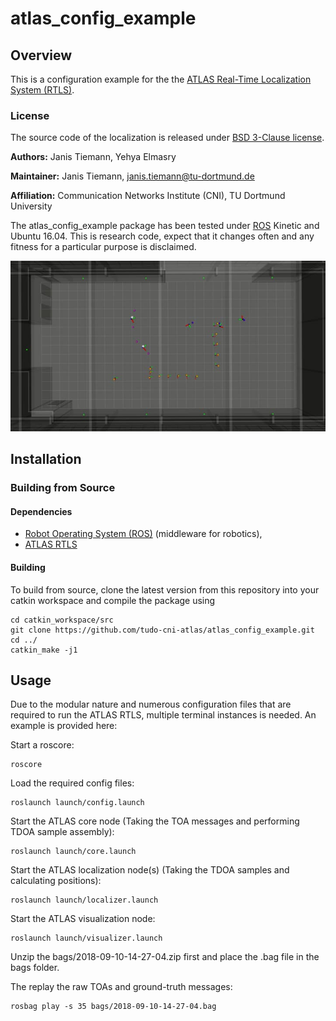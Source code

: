 # atlas_config_example

## Overview

This is a configuration example for the the [ATLAS Real-Time Localization System (RTLS)](https://github.com/tudo-cni-atlas/atlas_rtls/).

### License

The source code of the localization is released under [BSD 3-Clause license](LICENSE).

**Authors:** Janis Tiemann, Yehya Elmasry

**Maintainer:** Janis Tiemann, janis.tiemann@tu-dortmund.de

**Affiliation:** Communication Networks Institute (CNI), TU Dortmund University

The atlas_config_example package has been tested under [ROS] Kinetic and Ubuntu 16.04. This is research code, expect that it changes often and any fitness for a particular purpose is disclaimed.

![Example image](doc/viz.jpg)


## Installation

### Building from Source

#### Dependencies

- [Robot Operating System (ROS)](http://wiki.ros.org) (middleware for robotics),
- [ATLAS RTLS](https://github.com/tudo-cni-atlas/atlas_rtls/)


#### Building

To build from source, clone the latest version from this repository into your catkin workspace and compile the package using

	cd catkin_workspace/src
	git clone https://github.com/tudo-cni-atlas/atlas_config_example.git
	cd ../
	catkin_make -j1


## Usage

Due to the modular nature and numerous configuration files that are required to run the ATLAS RTLS, multiple terminal instances is needed. An example is provided here:

Start a roscore:

	roscore

Load the required config files:

	roslaunch launch/config.launch


Start the ATLAS core node (Taking the TOA messages and performing TDOA sample assembly):

	roslaunch launch/core.launch

Start the ATLAS localization node(s) (Taking the TDOA samples and calculating positions):

	roslaunch launch/localizer.launch

Start the ATLAS visualization node:

	roslaunch launch/visualizer.launch

Unzip the bags/2018-09-10-14-27-04.zip first and place the .bag file in the bags folder.

The replay the raw TOAs and ground-truth messages:

	rosbag play -s 35 bags/2018-09-10-14-27-04.bag


[ROS]: http://www.ros.org
[rviz]: http://wiki.ros.org/rviz
[Eigen]: http://eigen.tuxfamily.org